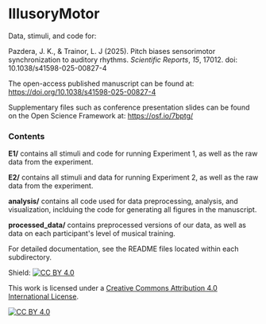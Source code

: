 # IllusoryMotor

Data, stimuli, and code for: 

Pazdera, J. K., &amp; Trainor, L. J (2025). Pitch biases sensorimotor synchronization to auditory rhythms. _Scientific Reports_, _15_, 17012. doi: 10.1038/s41598-025-00827-4

The open-access published manuscript can be found at: https://doi.org/10.1038/s41598-025-00827-4

Supplementary files such as conference presentation slides can be found on the Open Science Framework at: https://osf.io/7bptg/

### Contents
**E1/** contains all stimuli and code for running Experiment 1, as well as the raw data from the experiment.

**E2/** contains all stimuli and data for running Experiment 2, as well as the raw data from the experiment.

**analysis/** contains all code used for data preprocessing, analysis, and visualization, inclduing the code for generating all figures in the manuscript.

**processed_data/** contains preprocessed versions of our data, as well as data on each participant's level of musical training.

For detailed documentation, see the README files located within each subdirectory.

Shield: [![CC BY 4.0][cc-by-shield]][cc-by]

This work is licensed under a
[Creative Commons Attribution 4.0 International License][cc-by].

[![CC BY 4.0][cc-by-image]][cc-by]

[cc-by]: http://creativecommons.org/licenses/by/4.0/
[cc-by-image]: https://i.creativecommons.org/l/by/4.0/88x31.png
[cc-by-shield]: https://img.shields.io/badge/License-CC%20BY%204.0-lightgrey.svg

